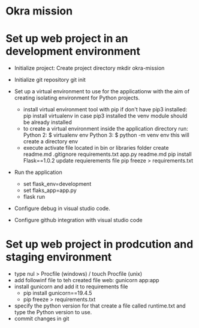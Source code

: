 # Okra mission 

# Set up web project in an  development environment

 - Initialize project: Create project directory mkdir okra-mission
 - Initialize git repository git init
 - Set up a virtual environment to use for the applicationw with the aim of creating isolating environment for Python projects.
    * install virtual environment tool with pip if don't have pip3 installed: pip install virtualenv in case pip3 installed the venv module should be already installed
    * to create a virtual environment inside the application directory run: 
     Python 2:  $ virtualenv env
     Python 3: $ python -m venv env
     this will create a directory env
    * execute activate file located in bin or libraries folder
     create readme.md .gitignore requirements.txt app.py readme.md
     pip install Flask==1.0.2
     update requierements file pip freeze > requirements.txt
 - Run the application
      * set flask_env=development
      * set flaks_app=app.py
      * flask run
 - Configure debug in visual studio code.

 - Configure github integration with visual studio code

# Set up web project in prodcution and staging environment
 - type nul > Procfile (windows) / touch Procfile (unix)   
 - add followinf file to teh created file web: gunicorn app:app
 - install gunicorn and add it to requirements file
      * pip install gunicorn==19.4.5
      * pip freeze > requirements.txt
 - specify the python version for that create a file called runtime.txt and type the 
 Python version to use.
 - commit changes in git
    

   